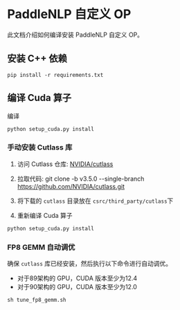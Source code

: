 # PaddleNLP 自定义 OP

此文档介绍如何编译安装 PaddleNLP 自定义 OP。

## 安装 C++ 依赖

```shell
pip install -r requirements.txt
```

## 编译 Cuda 算子

编译
```shell
python setup_cuda.py install
```

### 手动安装 Cutlass 库
1. 访问 Cutlass 仓库: [NVIDIA/cutlass](https://github.com/NVIDIA/cutlass)

2. 拉取代码:
    git clone -b v3.5.0 --single-branch https://github.com/NVIDIA/cutlass.git

3. 将下载的 `cutlass` 目录放在 `csrc/third_party/cutlass`下

4. 重新编译 Cuda 算子
```shell
python setup_cuda.py install
```

### FP8 GEMM 自动调优

确保 `cutlass` 库已经安装，然后执行以下命令进行自动调优。
- 对于89架构的 GPU，CUDA 版本至少为12.4
- 对于90架构的 GPU，CUDA 版本至少为12.0
```shell
sh tune_fp8_gemm.sh
```

